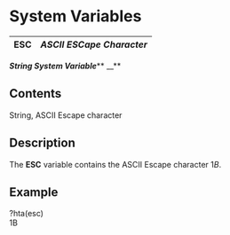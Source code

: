 # System Variables

**ESC** |  **_ASCII ESCape Character_**  
---|---  
  
**_String System Variable_**** __**

##  Contents

String, ASCII Escape character

##  Description

The **ESC** variable contains the ASCII Escape character $1B$.

##  Example

?hta(esc)  
1B
